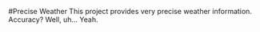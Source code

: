 #Precise Weather 
This project provides very precise weather information. Accuracy? Well, uh... Yeah. 
